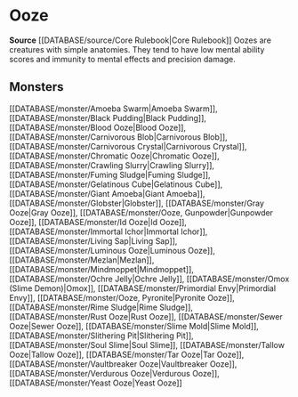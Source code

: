 ﻿---
id: '122'
name: Ooze
rarity: Common
source: '[[DATABASE/source/Core Rulebook|Core Rulebook]]'
trait:
- Ooze
type: Trait

---
# Ooze

**Source** [[DATABASE/source/Core Rulebook|Core Rulebook]] 
Oozes are creatures with simple anatomies. They tend to have low mental ability scores and immunity to mental effects and precision damage.

## Monsters

[[DATABASE/monster/Amoeba Swarm|Amoeba Swarm]], [[DATABASE/monster/Black Pudding|Black Pudding]], [[DATABASE/monster/Blood Ooze|Blood Ooze]], [[DATABASE/monster/Carnivorous Blob|Carnivorous Blob]], [[DATABASE/monster/Carnivorous Crystal|Carnivorous Crystal]], [[DATABASE/monster/Chromatic Ooze|Chromatic Ooze]], [[DATABASE/monster/Crawling Slurry|Crawling Slurry]], [[DATABASE/monster/Fuming Sludge|Fuming Sludge]], [[DATABASE/monster/Gelatinous Cube|Gelatinous Cube]], [[DATABASE/monster/Giant Amoeba|Giant Amoeba]], [[DATABASE/monster/Globster|Globster]], [[DATABASE/monster/Gray Ooze|Gray Ooze]], [[DATABASE/monster/Ooze, Gunpowder|Gunpowder Ooze]], [[DATABASE/monster/Id Ooze|Id Ooze]], [[DATABASE/monster/Immortal Ichor|Immortal Ichor]], [[DATABASE/monster/Living Sap|Living Sap]], [[DATABASE/monster/Luminous Ooze|Luminous Ooze]], [[DATABASE/monster/Mezlan|Mezlan]], [[DATABASE/monster/Mindmoppet|Mindmoppet]], [[DATABASE/monster/Ochre Jelly|Ochre Jelly]], [[DATABASE/monster/Omox (Slime Demon)|Omox]], [[DATABASE/monster/Primordial Envy|Primordial Envy]], [[DATABASE/monster/Ooze, Pyronite|Pyronite Ooze]], [[DATABASE/monster/Rime Sludge|Rime Sludge]], [[DATABASE/monster/Rust Ooze|Rust Ooze]], [[DATABASE/monster/Sewer Ooze|Sewer Ooze]], [[DATABASE/monster/Slime Mold|Slime Mold]], [[DATABASE/monster/Slithering Pit|Slithering Pit]], [[DATABASE/monster/Soul Slime|Soul Slime]], [[DATABASE/monster/Tallow Ooze|Tallow Ooze]], [[DATABASE/monster/Tar Ooze|Tar Ooze]], [[DATABASE/monster/Vaultbreaker Ooze|Vaultbreaker Ooze]], [[DATABASE/monster/Verdurous Ooze|Verdurous Ooze]], [[DATABASE/monster/Yeast Ooze|Yeast Ooze]]